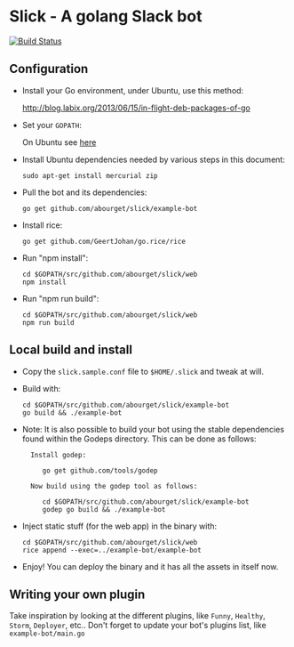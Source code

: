 # Slick - A golang Slack bot

[![Build Status](https://drone.io/github.com/abourget/slick/status.png)](https://drone.io/github.com/abourget/slick/latest)


## Configuration

* Install your Go environment, under Ubuntu, use this method:

    http://blog.labix.org/2013/06/15/in-flight-deb-packages-of-go

* Set your `GOPATH`:

    On Ubuntu see [here](http://stackoverflow.com/questions/21001387/how-do-i-set-the-gopath-environment-variable-on-ubuntu-what-file-must-i-edit/21012349#21012349)


* Install Ubuntu dependencies needed by various steps in this document:

    ```sudo apt-get install mercurial zip```

* Pull the bot and its dependencies:

    ```go get github.com/abourget/slick/example-bot```

* Install rice:

    ```go get github.com/GeertJohan/go.rice/rice```

* Run "npm install":

   ```
   cd $GOPATH/src/github.com/abourget/slick/web
   npm install
   ```

* Run "npm run build":

   ```
   cd $GOPATH/src/github.com/abourget/slick/web
   npm run build
   ```

## Local build and install

* Copy the `slick.sample.conf` file to `$HOME/.slick` and tweak at will.

* Build with:

   ```
   cd $GOPATH/src/github.com/abourget/slick/example-bot
   go build && ./example-bot
   ```

* Note: It is also possible to build your bot using the stable dependencies found
        within the Godeps directory. This can be done as follows:

        Install godep:

           go get github.com/tools/godep

        Now build using the godep tool as follows:

           cd $GOPATH/src/github.com/abourget/slick/example-bot
           godep go build && ./example-bot


* Inject static stuff (for the web app) in the binary with:

   ```
   cd $GOPATH/src/github.com/abourget/slick/web
   rice append --exec=../example-bot/example-bot
   ```

* Enjoy! You can deploy the binary and it has all the assets in itself now.


## Writing your own plugin

Take inspiration by looking at the different plugins, like `Funny`,
`Healthy`, `Storm`, `Deployer`, etc..  Don't forget to update your
bot's plugins list, like `example-bot/main.go`
